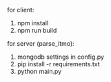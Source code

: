 for client:
1. npm install
2. npm run build

for server (parse_itmo):
1. mongodb settings in config.py
2. pip install -r requirements.txt
3. python main.py
